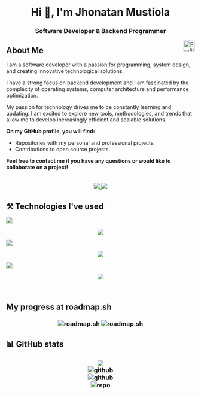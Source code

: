<!-- V1: full -->
<h1 align="center">Hi 👋, I'm Jhonatan Mustiola</h1>

<h3 align="center">
  Software Developer & Backend Programmer
</h3>
<img align="right" src="https://komarev.com/ghpvc/?username=jmustiola&color=05171B&style=for-the-badge" alt="Profile Views" style="height:30px;">

## About Me

I am a software developer with a passion for programming, system design, and creating innovative technological solutions.

I have a strong focus on backend development and I am fascinated by the complexity of operating systems, computer architecture and performance optimization.

My passion for technology drives me to be constantly learning and updating. I am excited to explore new tools, methodologies, and trends that allow me to develop increasingly efficient and scalable solutions.

**On my GitHub profile, you will find:**

* Repositories with my personal and professional projects.
* Contributions to open source projects.

**Feel free to contact me if you have any questions or would like to collaborate on a project!**

<h2 align="center">
  <a href="https://www.linkedin.com/in/jhonatan-mustiola">
  <img src="https://img.shields.io/badge/linkedin-%230077B5.svg?style=for-the-badge&logo=linkedin&logoColor=white)" />
</a>
<a href="mailto:jhonmustiomaths@protonmail.com">
  <img src="https://img.shields.io/badge/ProtonMail-8B89CC?style=for-the-badge&logo=protonmail&logoColor=white" />
</a>
</h2>

## ⚒️ Technologies I've used

<img src="https://img.shields.io/badge/Languages-%2305171B.svg?style=for-the-badge&logoColor=white)" />

<p align="center">
  <a href="https://skillicons.dev">
    <img src="https://skillicons.dev/icons?i=js,html,css,powershell,py,cs,php,go,cpp,c,bash,rust&perline=6" />
  </a>
</p>

<img src="https://img.shields.io/badge/Development-%2305171B.svg?style=for-the-badge&logoColor=white)" />

<p align="center">
  <a href="https://skillicons.dev">
    <img src="https://skillicons.dev/icons?i=vite,linux,neovim,vscode,ts,git&perline=12" />
  </a>
</p>

<img src="https://img.shields.io/badge/Frameworks-%2305171B.svg?style=for-the-badge&logoColor=white)" />

<p align="center">
  <a href="https://skillicons.dev">
    <img src="https://skillicons.dev/icons?i=express,nextjs,tailwind,net,flask,fastapi,astro&perline=12" />
  </a>
</p> <br />

## My progress at roadmap.sh

<h3 align="center">
  <img src="https://api.roadmap.sh/v1-badge/tall/64af6cdf5f038d81eead5cf0?variant=dark&roadmaps=javascript%2Cpython%2Cgolang%2Csql" alt="roadmap.sh" />
  <img src="https://api.roadmap.sh/v1-badge/tall/64af6cdf5f038d81eead5cf0?variant=dark&roadmaps=aspnet-core%2Cdatastructures-and-algorithms%2Cbackend%2Crust" alt="roadmap.sh" />
</h3>

## 📊 GitHub stats

<h3 align="center">
  <img src="http://github-profile-summary-cards.vercel.app/api/cards/profile-details?username=jmustiola&theme=blue_green"> <br />
  <img src="https://github-readme-streak-stats.herokuapp.com/?user=jmustiola&theme=blue-green&hide_border=true" alt="github" /> <br />
  <img src="https://github-readme-stats.vercel.app/api/top-langs/?username=jmustiola&theme=blue-green&hide_border=true&langs_count=6&hide=html,css,jupyter%20notebook,javascript,astro&layout=compact" alt="github" /> <br />
  <img src="https://github-contributor-stats.vercel.app/api?username=jmustiola&limit=5&theme=blue-green&combine_all_yearly_contributions=true" alt="repo" />
</h3>

<!-- V2: simple -->
<!-- Jhonatan Mustiola
=================

mustiolajhonatan@gmail.com

[https://www.github.com/jmustiola](https://www.github.com/jmustiola)

[https://www.linkedin.com/in/jhonatan-mustiola](https://www.linkedin.com/in/jhonatan-mustiola)

Falcón, Venezuela

Software Developer
==================

Hello.
I am a software developer with a passion for backend programming and system design.
Simplicity, readability and modularity are strong principles on which I base my approach to software development.
I strongly believe in and contribute to Open Source.

Technical Skills
----------------

Languages: Go, Python, JavaScript/TypeScript, PHP, C#, C, SQL

Frameworks: Flask, FastAPI, Express, Next.js, ASP\.NET Core

Databases: PostgreSQL, MySQL, SQL Server, SQLite, MongoDB

Education
---------

Universidad Nacional Abierta, 2022-2026

Engineer's degree in Systems Engineering -->
